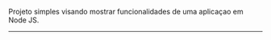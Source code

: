 Projeto simples visando mostrar funcionalidades de uma aplicaçao em Node JS.

-----------------------------------------------------------------------------

